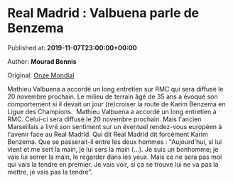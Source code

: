 
# Real Madrid : Valbuena parle de Benzema

Published at: **2019-11-07T23:00:00+00:00**

Author: **Mourad Bennis**

Original: [Onze Mondial](http://www.onzemondial.com/liga/2019-2020/real-madrid-valbuena-parle-de-benzema-201935)

Mathieu Valbuena a accordé un long entretien sur RMC qui sera diffusé le 20 novembre prochain. Le milieu de terrain âgé de 35 ans a évoqué son comportement si il devait un jour (re)croiser la route de Karim Benzema en Ligue des Champions. 
Mathieu Valbuena a accordé un long entretien à RMC. Celui-ci sera diffusé le 20 novembre prochain. Mais l'ancien Marseillais a livré son sentiment sur un éventuel rendez-vous européen à l'avenir face au Real Madrid. Qui dit Real Madrid dit forcément Karim Benzema. Que se passerait-il entre les deux hommes : "Aujourd'hui, si lui vient et me sert la main, je lui sers la main (...). Je suis un bonhomme; je vais lui serrer la main, le regarder dans les yeux. Mais ce ne sera pas moi qui vais la tendre en premier. Je vais voir, si ça se trouve lui ne va pas la mettre, je vais pas la tendre".
 
